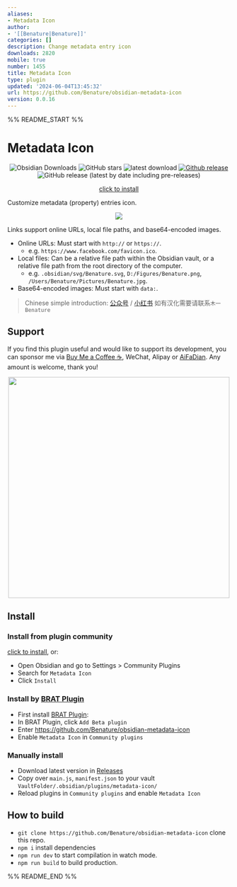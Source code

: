 ```yaml
---
aliases:
- Metadata Icon
author:
- '[[Benature|Benature]]'
categories: []
description: Change metadata entry icon
downloads: 2820
mobile: true
number: 1455
title: Metadata Icon
type: plugin
updated: '2024-06-04T13:45:32'
url: https://github.com/Benature/obsidian-metadata-icon
version: 0.0.16
---
```


%% README_START %%

# Metadata Icon

<div style="text-align:center">

![Obsidian Downloads](https://img.shields.io/badge/dynamic/json?logo=obsidian&color=%23483699&label=downloads&query=%24%5B%22metadata-icon%22%5D.downloads&url=https%3A%2F%2Fraw.githubusercontent.com%2Fobsidianmd%2Fobsidian-releases%2Fmaster%2Fcommunity-plugin-stats.json) ![GitHub stars](https://img.shields.io/github/stars/Benature/obsidian-metadata-icon?style=flat) ![latest download](https://img.shields.io/github/downloads/Benature/obsidian-metadata-icon/latest/total?style=plastic)
[![Github release](https://img.shields.io/github/manifest-json/v/Benature/obsidian-metadata-icon?color=blue)](https://github.com/Benature/obsidian-metadata-icon/releases/latest) ![GitHub release (latest by date including pre-releases)](https://img.shields.io/github/v/release/Benature/obsidian-metadata-icon?include_prereleases&label=BRAT%20beta)

[click to install](https://obsidian.md/plugins?id=metadata-icon)

</div>

Customize metadata (property) entries icon.



<center>
<img src="https://s2.loli.net/2024/01/24/cuvJPSjtZpaFmyk.png" >
<!-- <img width="655" alt="image" src="https://github.com/Benature/obsidian-metadata-icon/assets/35028647/3006defa-16dc-47c6-99e2-8019d738eb5a"> -->
</center>


Links support online URLs, local file paths, and base64-encoded images.
- Online URLs: Must start with `http://` or `https://`. 
  - e.g. `https://www.facebook.com/favicon.ico`.
- Local files: Can be a relative file path within the Obsidian vault, or a relative file path from the root directory of the computer. 
  - e.g. `.obsidian/svg/Benature.svg`, `D:/Figures/Benature.png`, `/Users/Benature/Pictures/Benature.jpg`.
- Base64-encoded images: Must start with `data:`.

<!-- "链接支持在线网址、本地文件路径、base64编码图片等。",
"在线网址：需以 `http://` 或 `https://` 开头。如 `https://mp.weixin.qq.com/favicon.ico`。",
"本地文件：可以是相对 Obsidian 库的文件路径，或者相对电脑根目录的文件路径。如 `.obsidian/svg/木一.svg`、`D:/图片/木一.png`",
"base64编码图片：需以 `data:` 开头。" -->

> Chinese simple introduction: [公众号](https://mp.weixin.qq.com/s/F2ixCiDU-yP6PKAyOcDhjw) / [小红书](http://xhslink.com/Uix9iF) 
> 如有汉化需要请联系`木一Benature` 

## Support

If you find this plugin useful and would like to support its development, you can sponsor me via [Buy Me a Coffee ☕️](https://www.buymeacoffee.com/benature), WeChat, Alipay or [AiFaDian](https://afdian.net/a/Benature-K). Any amount is welcome, thank you!

<p align="center">
<img src="https://s2.loli.net/2024/04/01/VtX3vYLobdF6MBc.png" width="500px">
</p>


## Install

### Install from plugin community

[click to install](https://obsidian.md/plugins?id=metadata-icon), or:

- Open Obsidian and go to Settings > Community Plugins
- Search for `Metadata Icon`
- Click `Install`

### Install by [BRAT Plugin](https://obsidian.md/plugins?id=obsidian42-brat)

- First install [BRAT Plugin](https://obsidian.md/plugins?id=obsidian42-brat):
- In BRAT Plugin, click `Add Beta plugin`
- Enter https://github.com/Benature/obsidian-metadata-icon
- Enable `Metadata Icon` in `Community plugins`

### Manually install

- Download latest version in [Releases](https://github.com/Benature/obsidian-metadata-icon/releases/latest)
- Copy over `main.js`, `manifest.json` to your vault `VaultFolder/.obsidian/plugins/metadata-icon/`
- Reload plugins in `Community plugins` and enable `Metadata Icon`

## How to build

- `git clone https://github.com/Benature/obsidian-metadata-icon` clone this repo.
- `npm i`  install dependencies
- `npm run dev` to start compilation in watch mode.
- `npm run build`  to build production.




%% README_END %%